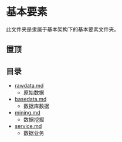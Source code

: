 # 基本要素
此文件夹是隶属于基本架构下的基本要素文件夹。

## 置顶

## 目录
- [rawdata.md](https://github.com/liuyang0717/platform/blob/master/architecture/element/rawdata.md)
	- 原始数据
- [basedata.md](https://github.com/liuyang0717/platform/blob/master/architecture/element/basedata.md)
	- 数据库数据
- [mining.md](https://github.com/liuyang0717/platform/blob/master/architecture/element/mining.md)
	- 数据挖掘
- [service.md](https://github.com/liuyang0717/platform/blob/master/architecture/element/service.md)
	- 数据业务